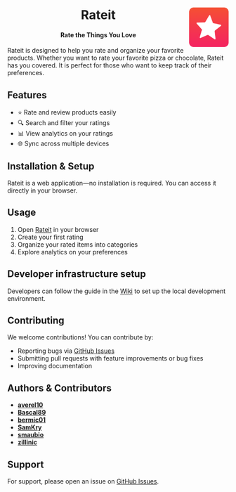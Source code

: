 <h1 align="center">
  Rateit
  <img src="Resources/Icons/AppIcon-Rouded.png" align="right" alt="App Icon" width="90" height="90">
</h1>

<h4 align="center">Rate the Things You Love</h4>

Rateit is designed to help you rate and organize your favorite products. Whether you want to rate your favorite pizza or chocolate, Rateit has you covered. It is perfect for those who want to keep track of their preferences.

## Features

- ⭐ Rate and review products easily
- 🔍 Search and filter your ratings
- 📊 View analytics on your ratings
- 🌐 Sync across multiple devices

## Installation & Setup

Rateit is a web application—no installation is required. You can access it directly in your browser.

## Usage

1. Open [Rateit](https://rateit.pm4.init-lab.ch) in your browser
2. Create your first rating
3. Organize your rated items into categories
4. Explore analytics on your preferences

## Developer infrastructure setup

Developers can follow the guide in the [Wiki](https://github.com/Rateit-PM4-Org/Rateit/wiki/Infrastruktur#lokale-entwicklungsumgebung-aufbauen) to set up the local development environment.

## Contributing

We welcome contributions! You can contribute by:

- Reporting bugs via [GitHub Issues](https://github.com/Rateit-PM4-Org/Rateit/issues)
- Submitting pull requests with feature improvements or bug fixes
- Improving documentation

## Authors & Contributors

- **[averel10](https://github.com/averel10)**
- **[Bascal89](https://github.com/Bascal89)**
- **[bermic01](https://github.com/bermic01)**
- **[SamKry](https://github.com/SamKry)**
- **[smaubio](https://github.com/smaubio)**
- **[zillinic](https://github.com/zillinichttps://github.com/zillinic)**

## Support

For support, please open an issue on [GitHub Issues](https://github.com/Rateit-PM4-Org/Rateit/issues).
